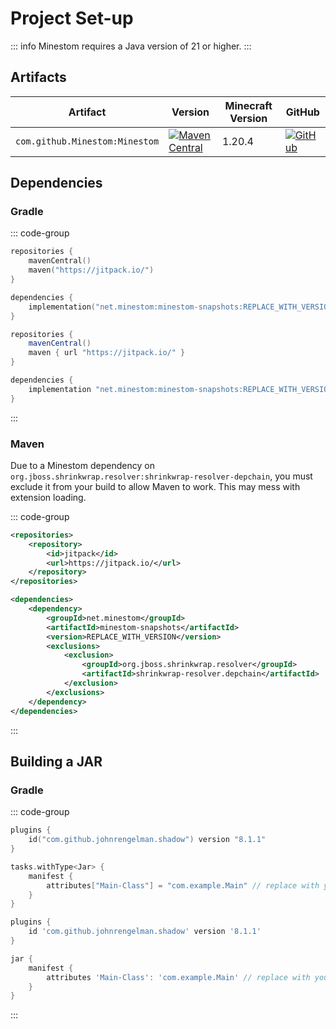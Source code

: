 # Project Set-up

::: info
Minestom requires a Java version of 21 or higher.
:::

## Artifacts
| Artifact                       | Version                                                                                                                                                                           | Minecraft Version | GitHub                                                                                                                                                                       |
|--------------------------------|-----------------------------------------------------------------------------------------------------------------------------------------------------------------------------------|-------------------|------------------------------------------------------------------------------------------------------------------------------------------------------------------------------|
| `com.github.Minestom:Minestom` | [![Maven Central](https://img.shields.io/maven-central/v/net.minestom/minestom-snapshots.svg?label=Maven%20Central)](https://mvnrepository.com/artifact/net.minestom/minestom-snapshots)                                                                                   | 1.20.4            | [![GitHub](https://img.shields.io/github/actions/workflow/status/Minestom/Minestom/snapshot-deploy.yaml.svg?label=GitHub)](https://github.com/Minestom/Minestom)                        |

## Dependencies

### Gradle

::: code-group

```kts [build.gradle.kts]
repositories {
    mavenCentral()
    maven("https://jitpack.io/")
}

dependencies {
    implementation("net.minestom:minestom-snapshots:REPLACE_WITH_VERSION")
}
```

```groovy [build.gradle]
repositories {
    mavenCentral()
    maven { url "https://jitpack.io/" }
}

dependencies {
    implementation "net.minestom:minestom-snapshots:REPLACE_WITH_VERSION"
}
```

:::

### Maven

Due to a Minestom dependency on `org.jboss.shrinkwrap.resolver:shrinkwrap-resolver-depchain`, you must exclude it from your build to allow Maven to work. This may mess with extension loading.

::: code-group

```xml [pom.xml]
<repositories>
    <repository>
        <id>jitpack</id>
        <url>https://jitpack.io/</url>
    </repository>
</repositories>

<dependencies>
    <dependency>
        <groupId>net.minestom</groupId>
        <artifactId>minestom-snapshots</artifactId>
        <version>REPLACE_WITH_VERSION</version>
        <exclusions>
            <exclusion>
                <groupId>org.jboss.shrinkwrap.resolver</groupId>
                <artifactId>shrinkwrap-resolver.depchain</artifactId>
            </exclusion>
        </exclusions>
    </dependency>
</dependencies>
```

:::

## Building a JAR

### Gradle

::: code-group

```kts [build.gradle.kts]
plugins {
    id("com.github.johnrengelman.shadow") version "8.1.1"
}

tasks.withType<Jar> {
    manifest {
        attributes["Main-Class"] = "com.example.Main" // replace with your main class
    }
}
```

```groovy [build.gradle]
plugins {
    id 'com.github.johnrengelman.shadow' version '8.1.1'
}

jar {
    manifest {
        attributes 'Main-Class': 'com.example.Main' // replace with your main class
    }
}
```

:::